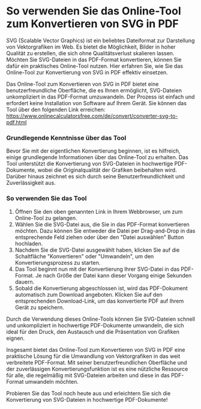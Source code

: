 So verwenden Sie das Online-Tool zum Konvertieren von SVG in PDF
================================================================

SVG (Scalable Vector Graphics) ist ein beliebtes Dateiformat zur Darstellung von Vektorgrafiken im Web. Es bietet die Möglichkeit, Bilder in hoher Qualität zu erstellen, die sich ohne Qualitätsverlust skalieren lassen. Möchten Sie SVG-Dateien in das PDF-Format konvertieren, können Sie dafür ein praktisches Online-Tool nutzen. Hier erfahren Sie, wie Sie das Online-Tool zur Konvertierung von SVG in PDF effektiv einsetzen.

Das Online-Tool zum Konvertieren von SVG in PDF bietet eine benutzerfreundliche Oberfläche, die es Ihnen ermöglicht, SVG-Dateien unkompliziert in das PDF-Format umzuwandeln. Der Prozess ist einfach und erfordert keine Installation von Software auf Ihrem Gerät. Sie können das Tool über den folgenden Link erreichen: <https://www.onlinecalculatorsfree.com/de/convert/converter-svg-to-pdf.html>

### Grundlegende Kenntnisse über das Tool

Bevor Sie mit der eigentlichen Konvertierung beginnen, ist es hilfreich, einige grundlegende Informationen über das Online-Tool zu erhalten. Das Tool unterstützt die Konvertierung von SVG-Dateien in hochwertige PDF-Dokumente, wobei die Originalqualität der Grafiken beibehalten wird. Darüber hinaus zeichnet es sich durch seine Benutzerfreundlichkeit und Zuverlässigkeit aus.

### So verwenden Sie das Tool

1. Öffnen Sie den oben genannten Link in Ihrem Webbrowser, um zum Online-Tool zu gelangen.
2. Wählen Sie die SVG-Datei aus, die Sie in das PDF-Format konvertieren möchten. Dazu können Sie entweder die Datei per Drag-and-Drop in das entsprechende Feld ziehen oder über den "Datei auswählen" Button hochladen.
3. Nachdem Sie die SVG-Datei ausgewählt haben, klicken Sie auf die Schaltfläche "Konvertieren" oder "Umwandeln", um den Konvertierungsprozess zu starten.
4. Das Tool beginnt nun mit der Konvertierung Ihrer SVG-Datei in das PDF-Format. Je nach Größe der Datei kann dieser Vorgang einige Sekunden dauern.
5. Sobald die Konvertierung abgeschlossen ist, wird das PDF-Dokument automatisch zum Download angeboten. Klicken Sie auf den entsprechenden Download-Link, um das konvertierte PDF auf Ihrem Gerät zu speichern.

Durch die Verwendung dieses Online-Tools können Sie SVG-Dateien schnell und unkompliziert in hochwertige PDF-Dokumente umwandeln, die sich ideal für den Druck, den Austausch und die Präsentation von Grafiken eignen.

Insgesamt bietet das Online-Tool zum Konvertieren von SVG in PDF eine praktische Lösung für die Umwandlung von Vektorgrafiken in das weit verbreitete PDF-Format. Mit seiner benutzerfreundlichen Oberfläche und der zuverlässigen Konvertierungsfunktion ist es eine nützliche Ressource für alle, die regelmäßig mit SVG-Dateien arbeiten und diese in das PDF-Format umwandeln möchten.

Probieren Sie das Tool noch heute aus und erleichtern Sie sich die Konvertierung von SVG-Dateien in hochwertige PDF-Dokumente!